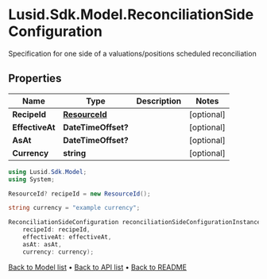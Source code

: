# Lusid.Sdk.Model.ReconciliationSideConfiguration
Specification for one side of a valuations/positions scheduled reconciliation

## Properties

Name | Type | Description | Notes
------------ | ------------- | ------------- | -------------
**RecipeId** | [**ResourceId**](ResourceId.md) |  | [optional] 
**EffectiveAt** | **DateTimeOffset?** |  | [optional] 
**AsAt** | **DateTimeOffset?** |  | [optional] 
**Currency** | **string** |  | [optional] 

```csharp
using Lusid.Sdk.Model;
using System;

ResourceId? recipeId = new ResourceId();

string currency = "example currency";

ReconciliationSideConfiguration reconciliationSideConfigurationInstance = new ReconciliationSideConfiguration(
    recipeId: recipeId,
    effectiveAt: effectiveAt,
    asAt: asAt,
    currency: currency);
```

[Back to Model list](../README.md#documentation-for-models) &#8226; [Back to API list](../README.md#documentation-for-api-endpoints) &#8226; [Back to README](../README.md)
